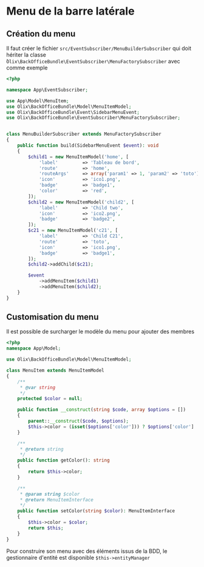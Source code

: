# Menu de la barre latérale


## Création du menu

Il faut créer le fichier `src/EventSubscriber/MenuBuilderSubscriber` qui doit hériter la classe ̀`Olix\BackOfficeBundle\EventSubscriber\MenuFactorySubscriber` avec comme exemple

~~~ php
<?php

namespace App\EventSubscriber;

use App\Model\MenuItem;
use Olix\BackOfficeBundle\Model\MenuItemModel;
use Olix\BackOfficeBundle\Event\SidebarMenuEvent;
use Olix\BackOfficeBundle\EventSubscriber\MenuFactorySubscriber;


class MenuBuilderSubscriber extends MenuFactorySubscriber
{
    public function build(SidebarMenuEvent $event): void
    {
        $child1 = new MenuItemModel('home', [
            'label'         => 'Tableau de bord',
            'route'         => 'home',
            'routeArgs'     => array('param1' => 1, 'param2' => 'toto'),
            'icon'          => 'ico1.png',
            'badge'         => 'badge1',
            'color'         => 'red',
        ]);
        $child2 = new MenuItemModel('child2', [
            'label'         => 'Child two',
            'icon'          => 'ico2.png',
            'badge'         => 'badge2',
        ]);
        $c21 = new MenuItemModel('c21', [
            'label'         => 'Child C21',
            'route'         => 'toto',
            'icon'          => 'ico1.png',
            'badge'         => 'badge1',
        ]);
        $child2->addChild($c21);

        $event
            ->addMenuItem($child1)
            ->addMenuItem($child2);
    }
}
~~~


## Customisation du menu

Il est possible de surcharger le modèle du menu pour ajouter des membres

~~~ php
<?php
namespace App\Model;

use Olix\BackOfficeBundle\Model\MenuItemModel;

class MenuItem extends MenuItemModel
{
    /**
     * @var string
     */
    protected $color = null;

    public function __construct(string $code, array $options = [])
    {
        parent::__construct($code, $options);
        $this->color = (isset($options['color'])) ? $options['color'] : null;
    }

    /**
     * @return string
     */
    public function getColor(): string
    {
        return $this->color;
    }

    /**
     * @param string $color
     * @return MenuItemInterface
     */
    public function setColor(string $color): MenuItemInterface
    {
        $this->color = $color;
        return $this;
    }
}
~~~


Pour construire son menu avec des éléments issus de la BDD, le gestionnaire d'entité est disponible `$this->entityManager`
